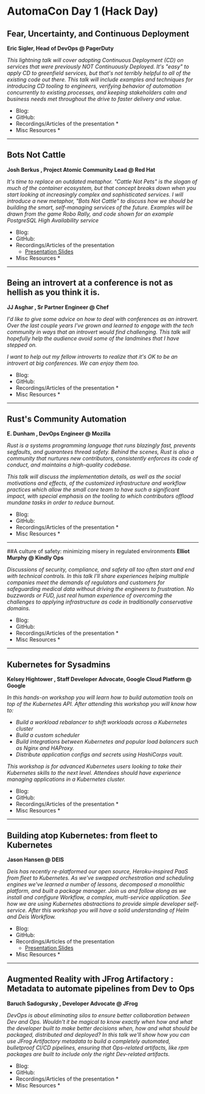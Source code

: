 # AutomaCon Day 1 (Hack Day)

## Fear, Uncertainty, and Continuous Deployment
**Eric Sigler, Head of DevOps @ PagerDuty**

*This lightning talk will cover adopting Continuous Deployment (CD) on services that were previously NOT Continuously Deployed. It's "easy" to apply CD to greenfield services, but that's not terribly helpful to all of the existing code out there. This talk will include examples and techniques for introducing CD tooling to engineers, verifying behavior of automation concurrently to existing processes, and keeping stakeholders calm and business needs met throughout the drive to faster delivery and value.*

* Blog:
* GitHub:
* Recordings/Articles of the presentation
  *  
* Misc Resources
  * 
---

## Bots Not Cattle
**Josh Berkus , Project Atomic Community Lead @ Red Hat**

*It's time to replace an outdated metaphor. "Cattle Not Pets" is the slogan of much of the container ecosystem, but that concept breaks down when you start looking at increasingly complex and sophisticated services. I will introduce a new metaphor, "Bots Not Cattle" to discuss how we should be building the smart, self-managing services of the future. Examples will be drawn from the game Robo Rally, and code shown for an example PostgreSQL High Availability service*

* Blog:
* GitHub:
* Recordings/Articles of the presentation
  *  [Presentation Slides](http://jberkus.github.io/pdf_presos/bots_not_cattle_automacon.pdf)
* Misc Resources
  * 
---

## Being an introvert at a conference is not as hellish as you think it is.
**JJ Asghar , Sr Partner Engineer @ Chef**

*I'd like to give some advice on how to deal with conferences as an introvert. Over the last couple years I've grown and learned to engage with the tech community in ways that an introvert would find challenging. This talk will hopefully help the audience avoid some of the landmines that I have stepped on.*

*I want to help out my fellow introverts to realize that it's OK to be an introvert at big conferences. We can enjoy them too.*

* Blog:
* GitHub:
* Recordings/Articles of the presentation
  *  
* Misc Resources
  * 
---

## Rust's Community Automation
**E. Dunham , DevOps Engineer @ Mozilla**

*Rust is a systems programming language that runs blazingly fast, prevents segfaults, and guarantees thread safety. Behind the scenes, Rust is also a community that nurtures new contributors, consistently enforces its code of conduct, and maintains a high-quality codebase.*

*This talk will discuss the implementation details, as well as the social motivations and effects, of the customized infrastructure and workflow practices which allow the small core team to have such a significant impact, with special emphasis on the tooling to which contributors offload mundane tasks in order to reduce burnout.*

* Blog:
* GitHub:
* Recordings/Articles of the presentation
  *  
* Misc Resources
  * 
---

##A culture of safety: minimizing misery in regulated environments
**Elliot Murphy @ Kindly Ops**

*Discussions of security, compliance, and safety all too often start and end with technical controls. In this talk I'll share experiences helping multiple companies meet the demands of regulators and customers for safeguarding medical data without driving the engineers to frustration. No buzzwords or FUD, just real human experience of overcoming the challenges to applying infrastructure as code in traditionally conservative domains.*

* Blog:
* GitHub:
* Recordings/Articles of the presentation
  *  
* Misc Resources
  * 
---

## Kubernetes for Sysadmins
**Kelsey Hightower , Staff Developer Advocate, Google Cloud Platform @ Google**

*In this hands-on workshop you will learn how to build automation tools on top of the Kubernetes API. After attending this workshop you will know how to:*

* *Build a workload rebalancer to shift workloads across a Kubernetes cluster*
* *Build a custom scheduler*
* *Build integrations between Kubernetes and popular load balancers such as Nginx and HAProxy.*
* *Distribute application configs and secrets using HashiCorps vault.*

*This workshop is for advanced Kubernetes users looking to take their Kubernetes skills to the next level. Attendees should have experience managing applications in a Kubernetes cluster.*

* Blog:
* GitHub:
* Recordings/Articles of the presentation
  *  
* Misc Resources
  * 
---

## Building atop Kubernetes: from fleet to Kubernetes
**Jason Hansen @ DEIS**

*Deis has recently re-platformed our open source, Heroku-inspired PaaS from fleet to Kubernetes. As we've swapped orchestration and scheduling engines we've learned a number of lessons, decomposed a monolithic platform, and built a package manager. Join us and follow along as we install and configure Workflow, a complex, multi-service application. See how we are using Kubernetes abstractions to provide simple developer self-service. After this workshop you will have a solid understanding of Helm and Deis Workflow.*

* Blog:
* GitHub:
* Recordings/Articles of the presentation
  *  [Presentation Slides](https://docs.google.com/presentation/d/1zVx5kSkS209mxFfaLNhCx8-vKnrfr_jDuLZPS6QV9yw/edit#slide=id.p)
* Misc Resources
  * 
---

## Augmented Reality with JFrog Artifactory : Metadata to automate pipelines from Dev to Ops
**Baruch Sadogursky , Developer Advocate @ JFrog**

*DevOps is about eliminating silos to ensure better collaboration between Dev and Ops. Wouldn't it be magical to know exactly when how and what the developer built to make better decisions when, how and what should be packaged, distributed and deployed? In this talk we'll show how you can use JFrog Artifactory metadata to build a completely automated, bulletproof CI/CD pipelines, ensuring that Ops–related artifacts, like rpm packages are built to include only the right Dev-related artifacts.*

* Blog:
* GitHub:
* Recordings/Articles of the presentation
  *  
* Misc Resources
  * 
